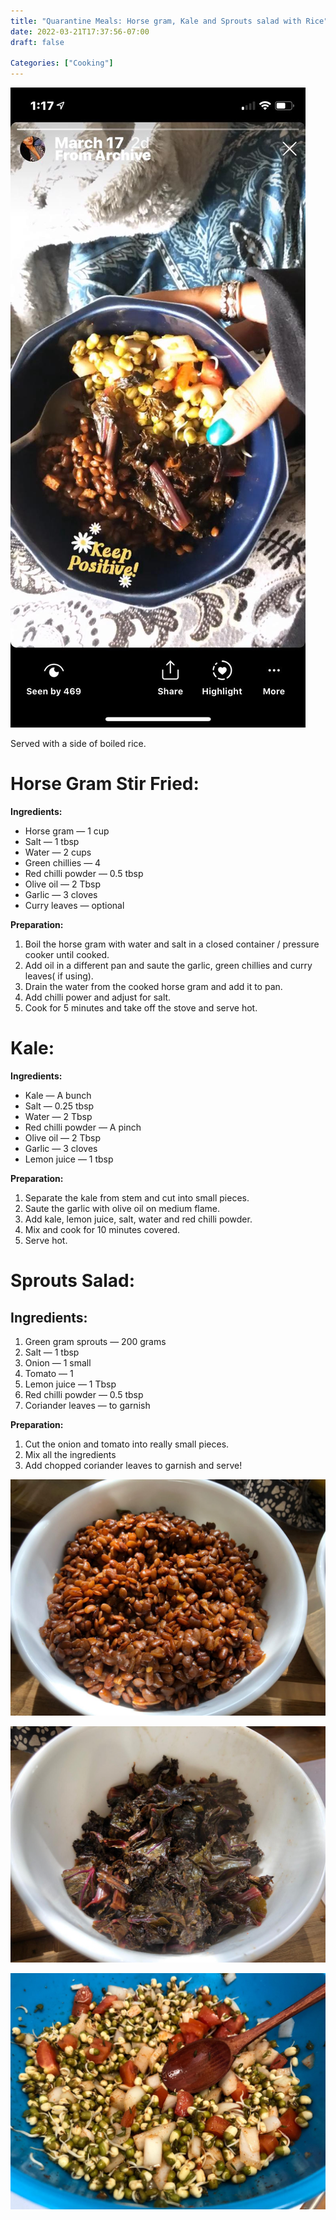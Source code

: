```yaml
---
title: "Quarantine Meals: Horse gram, Kale and Sprouts salad with Rice"
date: 2022-03-21T17:37:56-07:00
draft: false

Categories: ["Cooking"]
---
```


![](./Screenshot.jpeg)

Served with a side of boiled rice.

# Horse Gram Stir Fried:

**Ingredients:**

- Horse gram — 1 cup
- Salt — 1 tbsp
- Water — 2 cups
- Green chillies — 4
- Red chilli powder — 0.5 tbsp
- Olive oil — 2 Tbsp
- Garlic — 3 cloves
- Curry leaves — optional

**Preparation:**

1.  Boil the horse gram with water and salt in a closed container / pressure cooker until cooked.
2.  Add oil in a different pan and saute the garlic, green chillies and curry leaves( if using).
3.  Drain the water from the cooked horse gram and add it to pan.
4.  Add chilli power and adjust for salt.
5.  Cook for 5 minutes and take off the stove and serve hot.

# Kale:

**Ingredients:**

- Kale — A bunch
- Salt — 0.25 tbsp
- Water — 2 Tbsp
- Red chilli powder — A pinch
- Olive oil — 2 Tbsp
- Garlic — 3 cloves
- Lemon juice — 1 tbsp

**Preparation:**

1.  Separate the kale from stem and cut into small pieces.
2.  Saute the garlic with olive oil on medium flame.
3.  Add kale, lemon juice, salt, water and red chilli powder.
4.  Mix and cook for 10 minutes covered.
5.  Serve hot.

# Sprouts Salad:

## Ingredients:

1.  Green gram sprouts — 200 grams
2.  Salt — 1 tbsp
3.  Onion — 1 small
4.  Tomato — 1
5.  Lemon juice — 1 Tbsp
6.  Red chilli powder — 0.5 tbsp
7.  Coriander leaves — to garnish

**Preparation:**

1.  Cut the onion and tomato into really small pieces.
2.  Mix all the ingredients
3.  Add chopped coriander leaves to garnish and serve!

![](./Chana-1.jpeg)

![](./Chana-2.jpeg)

![](./Chana-3.jpeg)
